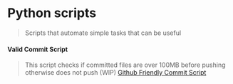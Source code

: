 # Python scripts
> Scripts that automate simple tasks that can be useful


#### Valid Commit Script
> This script checks if committed files are over 100MB before pushing otherwise does not push (WIP)
[Github Friendly Commit Script](https://gist.github.com/mcrd25/5628465104cd213239578477e746bf47)
